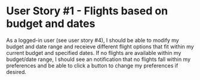 # User Story #1 - Flights based on budget and dates

As a logged-in user (see user story #4), I should be able to modify my budget and date range and receieve different flight options that fit within my current budget and specified dates. If no flights are available within my budget/date range, I should see an notification that no flights fall within my preferences and be able to click a button to change my preferences if desired. 
